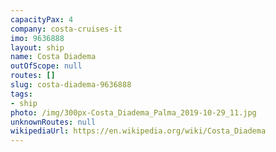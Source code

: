 ```yaml
---
capacityPax: 4
company: costa-cruises-it
imo: 9636888
layout: ship
name: Costa Diadema
outOfScope: null
routes: []
slug: costa-diadema-9636888
tags:
- ship
photo: /img/300px-Costa_Diadema_Palma_2019-10-29_11.jpg
unknownRoutes: null
wikipediaUrl: https://en.wikipedia.org/wiki/Costa_Diadema
---
```

